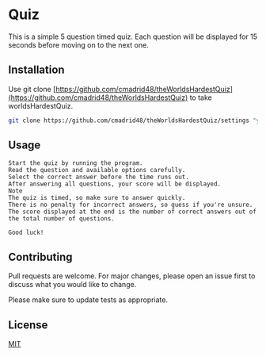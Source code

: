 # Quiz

This is a simple 5 question timed quiz. Each question will be displayed for 15 seconds before moving on to the next one.

## Installation

Use git clone [https://github.com/cmadrid48/theWorldsHardestQuiz](https://github.com/cmadrid48/theWorldsHardestQuiz) to take worldsHardestQuiz.

```bash
git clone https://github.com/cmadrid48/theWorldsHardestQuiz/settings "your folder"
```

## Usage

```How to play
Start the quiz by running the program.
Read the question and available options carefully.
Select the correct answer before the time runs out.
After answering all questions, your score will be displayed.
Note
The quiz is timed, so make sure to answer quickly.
There is no penalty for incorrect answers, so guess if you're unsure.
The score displayed at the end is the number of correct answers out of the total number of questions.

Good luck!
```

## Contributing

Pull requests are welcome. For major changes, please open an issue first
to discuss what you would like to change.

Please make sure to update tests as appropriate.

## License

[MIT](https://choosealicense.com/licenses/mit/)